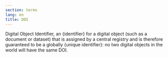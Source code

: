 ```yaml
---
section: terms
lang: en
title: DOI
---
```


Digital Object Identifier, an {identifier} for a digital object (such as a document or dataset) that is assigned by a central registry and is therefore guaranteed to be a globally {unique identifier}: no two digital objects in the world will have the same DOI.